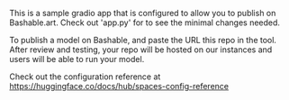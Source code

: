 This is a sample gradio app that is configured to allow you to publish on Bashable.art.  Check out 'app.py' for to see the minimal changes needed.

To publish a model on Bashable, and paste the URL this repo in the tool.  After review and testing, your repo will be hosted on our instances and users will be able to run your model. 

Check out the configuration reference at https://huggingface.co/docs/hub/spaces-config-reference
